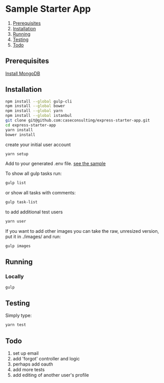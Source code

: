 # Sample Starter App

1. [Prerequisites](#prerequisites)
1. [Installation](#installation)
1. [Running](#running)
1. [Testing](#testing)
1. [Todo](#todo)

## Prerequisites

[Install MongoDB](INSTALL.md)

## Installation

```sh
npm install --global gulp-cli
npm install --global bower
npm install --global yarn
npm install --global istanbul
git clone git@github.com:caseconsulting/express-starter-app.git
cd express-starter-app
yarn install
bower install
```

create your initial user account

```sh
yarn setup
```

Add to your generated .env file. [see the sample](env.example)

To show all gulp tasks run:

```sh
gulp list
```
or show all tasks with comments:

```sh
gulp task-list
```

to add additional test users

```sh
yarn user
```

If you want to add other images you can take the raw, unresized version, put it in ./images/ and run:

```sh
gulp images
```

## Running

### Locally

```sh
gulp
```

## Testing

Simply type:

```sh
yarn test
```

## Todo

1. set up email
2. add 'forgot' controller and logic
3. perhaps add oauth
4. add more tests
5. add editing of another user's profile
